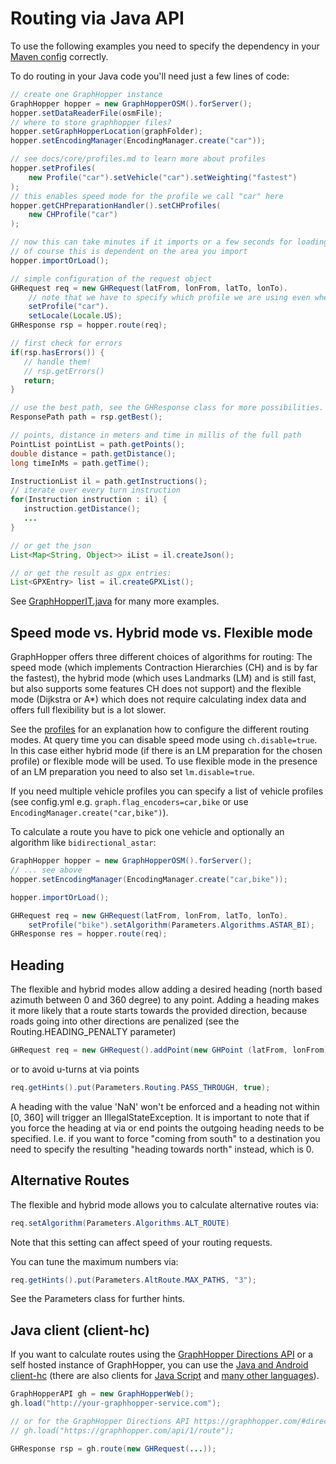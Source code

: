 # Routing via Java API

To use the following examples you need to specify the dependency in
your [Maven config](/README.md#maven) correctly.

To do routing in your Java code you'll need just a few lines of code:

```java
// create one GraphHopper instance
GraphHopper hopper = new GraphHopperOSM().forServer();
hopper.setDataReaderFile(osmFile);
// where to store graphhopper files?
hopper.setGraphHopperLocation(graphFolder);
hopper.setEncodingManager(EncodingManager.create("car"));

// see docs/core/profiles.md to learn more about profiles
hopper.setProfiles(
    new Profile("car").setVehicle("car").setWeighting("fastest")
);
// this enables speed mode for the profile we call "car" here
hopper.getCHPreparationHandler().setCHProfiles(
    new CHProfile("car")
);

// now this can take minutes if it imports or a few seconds for loading
// of course this is dependent on the area you import
hopper.importOrLoad();

// simple configuration of the request object
GHRequest req = new GHRequest(latFrom, lonFrom, latTo, lonTo).
    // note that we have to specify which profile we are using even when there is only one like here
    setProfile("car").
    setLocale(Locale.US);
GHResponse rsp = hopper.route(req);

// first check for errors
if(rsp.hasErrors()) {
   // handle them!
   // rsp.getErrors()
   return;
}

// use the best path, see the GHResponse class for more possibilities.
ResponsePath path = rsp.getBest();

// points, distance in meters and time in millis of the full path
PointList pointList = path.getPoints();
double distance = path.getDistance();
long timeInMs = path.getTime();

InstructionList il = path.getInstructions();
// iterate over every turn instruction
for(Instruction instruction : il) {
   instruction.getDistance();
   ...
}

// or get the json
List<Map<String, Object>> iList = il.createJson();

// or get the result as gpx entries:
List<GPXEntry> list = il.createGPXList();
```

See [GraphHopperIT.java](../../reader-osm/src/test/java/com/graphhopper/GraphHopperIT.java) for many more examples.

## Speed mode vs. Hybrid mode vs. Flexible mode

GraphHopper offers three different choices of algorithms for routing: The speed mode (which implements Contraction
Hierarchies (CH) and is by far the fastest), the hybrid mode (which uses Landmarks (LM) and is still fast, but also supports
some features CH does not support) and the flexible mode (Dijkstra or A*) which does not require calculating index data
and offers full flexibility but is a lot slower.

See the [profiles](./profiles.md) for an explanation how to configure the different routing modes. At query time you
can disable speed mode using `ch.disable=true`. In this case either hybrid mode (if there is an LM preparation for the
chosen profile) or flexible mode will be used. To use flexible mode in the presence of an LM preparation you need to 
also set `lm.disable=true`.

If you need multiple vehicle profiles you can specify a list of vehicle profiles (see
config.yml e.g. `graph.flag_encoders=car,bike` or use `EncodingManager.create("car,bike")`). 

To calculate a route you have to pick one vehicle and optionally an algorithm like `bidirectional_astar`:

```java
GraphHopper hopper = new GraphHopperOSM().forServer();
// ... see above
hopper.setEncodingManager(EncodingManager.create("car,bike"));

hopper.importOrLoad();

GHRequest req = new GHRequest(latFrom, lonFrom, latTo, lonTo).
    setProfile("bike").setAlgorithm(Parameters.Algorithms.ASTAR_BI);
GHResponse res = hopper.route(req);
```

## Heading

The flexible and hybrid modes allow adding a desired heading (north based azimuth between 0 and 360 degree)
to any point. Adding a heading makes it more likely that a route starts towards the provided direction, because
roads going into other directions are penalized (see the Routing.HEADING_PENALTY parameter)
```java
GHRequest req = new GHRequest().addPoint(new GHPoint (latFrom, lonFrom), favoredHeading).addPoint(new GHPoint (latTo, lonTo));
```
or to avoid u-turns at via points
```java
req.getHints().put(Parameters.Routing.PASS_THROUGH, true);
```

A heading with the value 'NaN' won't be enforced and a heading not within [0, 360] will trigger an IllegalStateException.
It is important to note that if you force the heading at via or end points the outgoing heading needs to be specified.
I.e. if you want to force "coming from south" to a destination you need to specify the resulting "heading towards north" instead, which is 0.

## Alternative Routes

The flexible and hybrid mode allows you to calculate alternative routes via:
```java
req.setAlgorithm(Parameters.Algorithms.ALT_ROUTE)
```

Note that this setting can affect speed of your routing requests. 

You can tune the maximum numbers via:
```java
req.getHints().put(Parameters.AltRoute.MAX_PATHS, "3");
```

See the Parameters class for further hints.

## Java client (client-hc)
 
If you want to calculate routes using the [GraphHopper Directions API](https://www.graphhopper.com/products/) or a self hosted instance of GraphHopper, you can use the [Java and Android client-hc](https://github.com/graphhopper/graphhopper/tree/master/client-hc) (there are also clients for [Java Script](https://github.com/graphhopper/directions-api-js-client) and [many other languages](https://github.com/graphhopper/directions-api-clients)). 

```java
GraphHopperAPI gh = new GraphHopperWeb();
gh.load("http://your-graphhopper-service.com");

// or for the GraphHopper Directions API https://graphhopper.com/#directions-api
// gh.load("https://graphhopper.com/api/1/route");

GHResponse rsp = gh.route(new GHRequest(...));
```
